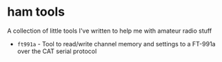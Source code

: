 # ham tools

A collection of little tools I've written to help me with amateur radio stuff

* `ft991a` - Tool to read/write channel memory and settings to a FT-991a over the CAT serial protocol
